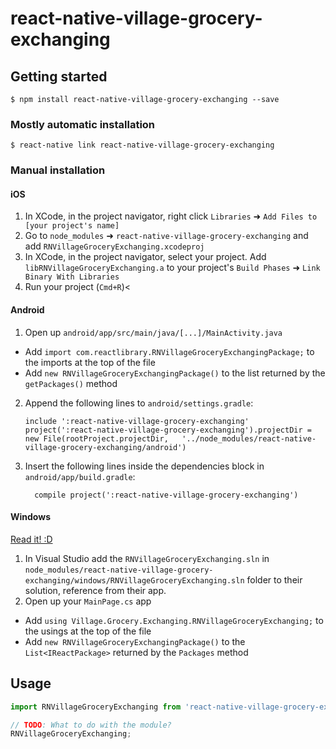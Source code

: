 
# react-native-village-grocery-exchanging

## Getting started

`$ npm install react-native-village-grocery-exchanging --save`

### Mostly automatic installation

`$ react-native link react-native-village-grocery-exchanging`

### Manual installation


#### iOS

1. In XCode, in the project navigator, right click `Libraries` ➜ `Add Files to [your project's name]`
2. Go to `node_modules` ➜ `react-native-village-grocery-exchanging` and add `RNVillageGroceryExchanging.xcodeproj`
3. In XCode, in the project navigator, select your project. Add `libRNVillageGroceryExchanging.a` to your project's `Build Phases` ➜ `Link Binary With Libraries`
4. Run your project (`Cmd+R`)<

#### Android

1. Open up `android/app/src/main/java/[...]/MainActivity.java`
  - Add `import com.reactlibrary.RNVillageGroceryExchangingPackage;` to the imports at the top of the file
  - Add `new RNVillageGroceryExchangingPackage()` to the list returned by the `getPackages()` method
2. Append the following lines to `android/settings.gradle`:
  	```
  	include ':react-native-village-grocery-exchanging'
  	project(':react-native-village-grocery-exchanging').projectDir = new File(rootProject.projectDir, 	'../node_modules/react-native-village-grocery-exchanging/android')
  	```
3. Insert the following lines inside the dependencies block in `android/app/build.gradle`:
  	```
      compile project(':react-native-village-grocery-exchanging')
  	```

#### Windows
[Read it! :D](https://github.com/ReactWindows/react-native)

1. In Visual Studio add the `RNVillageGroceryExchanging.sln` in `node_modules/react-native-village-grocery-exchanging/windows/RNVillageGroceryExchanging.sln` folder to their solution, reference from their app.
2. Open up your `MainPage.cs` app
  - Add `using Village.Grocery.Exchanging.RNVillageGroceryExchanging;` to the usings at the top of the file
  - Add `new RNVillageGroceryExchangingPackage()` to the `List<IReactPackage>` returned by the `Packages` method


## Usage
```javascript
import RNVillageGroceryExchanging from 'react-native-village-grocery-exchanging';

// TODO: What to do with the module?
RNVillageGroceryExchanging;
```
  